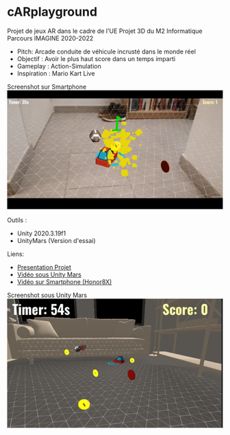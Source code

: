 # cARplayground
Projet de jeux AR dans le cadre de l'UE Projet 3D du M2 Informatique Parcours IMAGINE 2020-2022


- Pitch: Arcade conduite de véhicule incrusté dans le monde réel 
- Objectif : Avoir le plus haut score dans un temps imparti 
- Gameplay : Action-Simulation 
- Inspiration :  Mario Kart Live 

Screenshot sur Smartphone
![InGameScreenShot](Capture/SmartphoneIngameScreen.png)

Outils : 
- Unity 2020.3.19f1 
- UnityMars (Version d'essai)

Liens: 
- [Presentation Projet](https://docs.google.com/presentation/d/1qSi1qAcqr7PZi8k2_Hc-mUTOqZSs7gy7d93RtJZGBhE/edit?usp=sharing)
- [Vidéo sous Unity Mars](https://youtu.be/JkN83K_6kZ4)
- [Vidéo sur Smartphone (Honor8X)](https://youtu.be/W4Dvlz6BN0k)


Screenshot sous Unity Mars 
![MarsInGame](Capture/Mars-InGame.PNG)